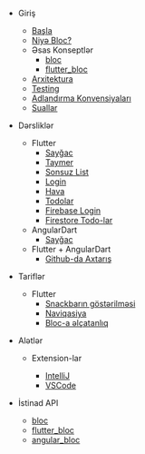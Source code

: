 - Giriş

  - [Başla](az/gettingstarted.md)
  - [Niyə Bloc?](az/whybloc.md)
  - Əsas Konseptlər
    - [bloc](az/coreconcepts.md)
    - [flutter_bloc](flutterbloccoreconcepts.md)
  - [Arxitektura](architecture.md)
  - [Testing](testing.md)
  - [Adlandırma Konvensiyaları](blocnamingconventions.md)
  - [Suallar](faqs.md)

- Dərsliklər

  - Flutter
    - [Sayğac](fluttercountertutorial.md)
    - [Taymer](fluttertimertutorial.md)
    - [Sonsuz List](flutterinfinitelisttutorial.md)
    - [Login](flutterlogintutorial.md)
    - [Hava](flutterweathertutorial.md)
    - [Todolar](fluttertodostutorial.md)
    - [Firebase Login](flutterfirebaselogintutorial.md)
    - [Firestore Todo-lar](flutterfirestoretodostutorial.md)
  - AngularDart
    - [Sayğac](angularcountertutorial.md)
  - Flutter + AngularDart
    - [Github-da Axtarış](flutterangulargithubsearch.md)

- Tariflər

  - Flutter
    - [Snackbarın göstərilməsi](recipesfluttershowsnackbar.md)
    - [Naviqasiya](recipesflutternavigation.md)
    - [Bloc-a əlçatanlıq](recipesflutterblocaccess.md)

- Alətlər

  - Extension-lar

    - [IntelliJ](blocintellijextension.md)
    - [VSCode](blocvscodeextension.md)

- İstinad API
  - [bloc](https://pub.dev/documentation/bloc/latest/bloc/bloc-library.html)
  - [flutter_bloc](https://pub.dev/documentation/flutter_bloc/latest/flutter_bloc/flutter_bloc-library.html)
  - [angular_bloc](https://pub.dev/documentation/angular_bloc/latest/angular_dart/angular_dart-library.html)
